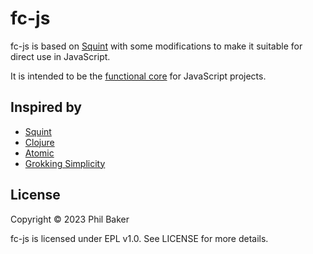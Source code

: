 # fc-js

fc-js is based on [Squint](https://github.com/squint-cljs/squint) with some modifications
to make it suitable for direct use in JavaScript. 

It is intended to be the [functional core](https://www.destroyallsoftware.com/screencasts/catalog/functional-core-imperative-shell) 
for JavaScript projects.

## Inspired by
- [Squint](https://github.com/squint-cljs/squint)
- [Clojure](https://github.com/clojure/clojure)
- [Atomic](https://github.com/mlanza/atomic)
- [Grokking Simplicity](https://www.manning.com/books/grokking-simplicity)

## License

Copyright © 2023 Phil Baker

fc-js is licensed under EPL v1.0. See LICENSE for more details.

